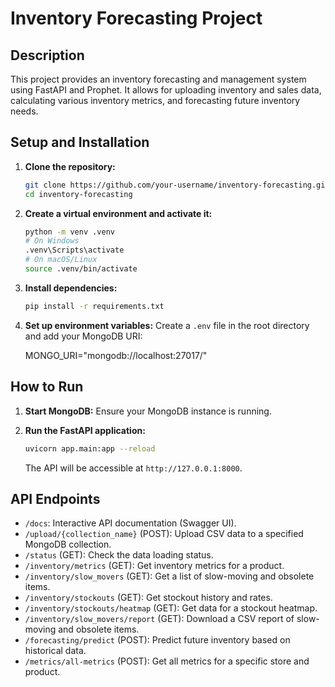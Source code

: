 # Inventory Forecasting Project

## Description

This project provides an inventory forecasting and management system using FastAPI and Prophet. It allows for uploading inventory and sales data, calculating various inventory metrics, and forecasting future inventory needs.

## Setup and Installation

1. **Clone the repository:**

    ```bash
    git clone https://github.com/your-username/inventory-forecasting.git
    cd inventory-forecasting
    ```

2. **Create a virtual environment and activate it:**

    ```bash
    python -m venv .venv
    # On Windows
    .venv\Scripts\activate
    # On macOS/Linux
    source .venv/bin/activate
    ```

3. **Install dependencies:**

    ```bash
    pip install -r requirements.txt
    ```

4. **Set up environment variables:**
    Create a `.env` file in the root directory and add your MongoDB URI:

    MONGO_URI="mongodb://localhost:27017/"

## How to Run

1. **Start MongoDB:** Ensure your MongoDB instance is running.
2. **Run the FastAPI application:**

    ```bash
    uvicorn app.main:app --reload
    ```

    The API will be accessible at `http://127.0.0.1:8000`.

## API Endpoints

- `/docs`: Interactive API documentation (Swagger UI).
- `/upload/{collection_name}` (POST): Upload CSV data to a specified MongoDB collection.
- `/status` (GET): Check the data loading status.
- `/inventory/metrics` (GET): Get inventory metrics for a product.
- `/inventory/slow_movers` (GET): Get a list of slow-moving and obsolete items.
- `/inventory/stockouts` (GET): Get stockout history and rates.
- `/inventory/stockouts/heatmap` (GET): Get data for a stockout heatmap.
- `/inventory/slow_movers/report` (GET): Download a CSV report of slow-moving and obsolete items.
- `/forecasting/predict` (POST): Predict future inventory based on historical data.
- `/metrics/all-metrics` (POST): Get all metrics for a specific store and product.
